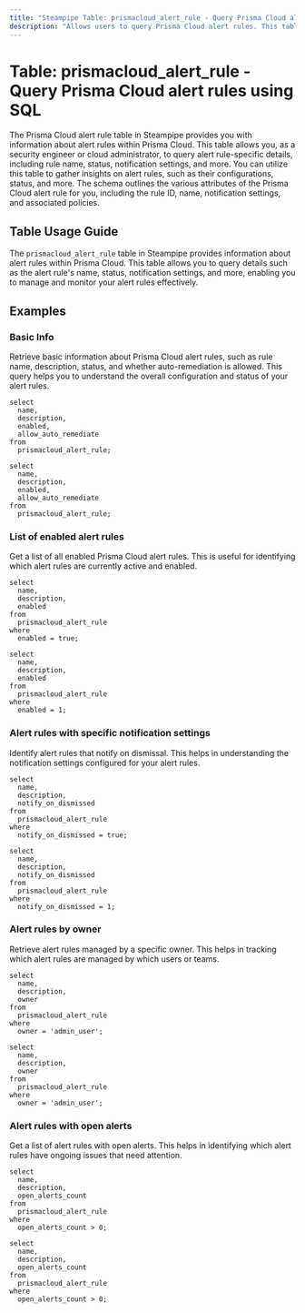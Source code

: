 ```yaml
---
title: "Steampipe Table: prismacloud_alert_rule - Query Prisma Cloud alert rules using SQL"
description: "Allows users to query Prisma Cloud alert rules. This table provides information about each alert rule, including its name, status, notification settings, and more. It can be used to monitor and manage alert rules within Prisma Cloud."
---
```


# Table: prismacloud_alert_rule - Query Prisma Cloud alert rules using SQL

The Prisma Cloud alert rule table in Steampipe provides you with information about alert rules within Prisma Cloud. This table allows you, as a security engineer or cloud administrator, to query alert rule-specific details, including rule name, status, notification settings, and more. You can utilize this table to gather insights on alert rules, such as their configurations, status, and more. The schema outlines the various attributes of the Prisma Cloud alert rule for you, including the rule ID, name, notification settings, and associated policies.

## Table Usage Guide

The `prismacloud_alert_rule` table in Steampipe provides information about alert rules within Prisma Cloud. This table allows you to query details such as the alert rule's name, status, notification settings, and more, enabling you to manage and monitor your alert rules effectively.

## Examples

### Basic Info

Retrieve basic information about Prisma Cloud alert rules, such as rule name, description, status, and whether auto-remediation is allowed. This query helps you to understand the overall configuration and status of your alert rules.

```sql+postgres
select
  name,
  description,
  enabled,
  allow_auto_remediate
from
  prismacloud_alert_rule;
```

```sql+sqlite
select
  name,
  description,
  enabled,
  allow_auto_remediate
from
  prismacloud_alert_rule;
```

### List of enabled alert rules

Get a list of all enabled Prisma Cloud alert rules. This is useful for identifying which alert rules are currently active and enabled.

```sql+postgres
select
  name,
  description,
  enabled
from
  prismacloud_alert_rule
where
  enabled = true;
```

```sql+sqlite
select
  name,
  description,
  enabled
from
  prismacloud_alert_rule
where
  enabled = 1;
```

### Alert rules with specific notification settings

Identify alert rules that notify on dismissal. This helps in understanding the notification settings configured for your alert rules.

```sql+postgres
select
  name,
  description,
  notify_on_dismissed
from
  prismacloud_alert_rule
where
  notify_on_dismissed = true;
```

```sql+sqlite
select
  name,
  description,
  notify_on_dismissed
from
  prismacloud_alert_rule
where
  notify_on_dismissed = 1;
```

### Alert rules by owner

Retrieve alert rules managed by a specific owner. This helps in tracking which alert rules are managed by which users or teams.

```sql+postgres
select
  name,
  description,
  owner
from
  prismacloud_alert_rule
where
  owner = 'admin_user';
```

```sql+sqlite
select
  name,
  description,
  owner
from
  prismacloud_alert_rule
where
  owner = 'admin_user';
```

### Alert rules with open alerts

Get a list of alert rules with open alerts. This helps in identifying which alert rules have ongoing issues that need attention.

```sql+postgres
select
  name,
  description,
  open_alerts_count
from
  prismacloud_alert_rule
where
  open_alerts_count > 0;
```

```sql+sqlite
select
  name,
  description,
  open_alerts_count
from
  prismacloud_alert_rule
where
  open_alerts_count > 0;
```

